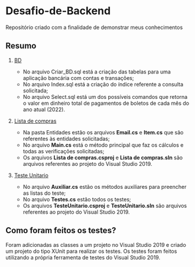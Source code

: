 # Desafio-de-Backend
Repositório criado com a finalidade de demonstrar meus conhecimentos

## Resumo

01. [BD](/BD/)  
    - No arquivo Criar_BD.sql está a criação das tabelas para uma aplicação bancária com contas e transações;  
    - No arquivo Index.sql está a criação do índice referente a consulta solicitada;
    - No arquivo Select.sql está um dos possíveis comandos que retorna o valor em dinheiro total de pagamentos de boletos de cada mês do ano atual (2022).

00. [Lista de compras](/Lista%20de%20compras/)
    - Na pasta Entidades estão os arquivos **Email.cs** e **Item.cs** que são referentes às entidades solicitadas;  
    - No arquivo **Main.cs** está o método principal que faz os cálculos e todas as verificações solicitadas;
    - Os arquivos **Lista de compras.csproj** e **Lista de compras.sln** são arquivos referentes ao projeto do Visual Studio 2019.

00. [Teste Unitario](/TesteUnitario/)
    - No arquivo **Auxiliar.cs** estão os métodos auxiliares para preencher as listas do teste;
    - No arquivo **Testes.cs** estão todos os testes;
    - Os arquivos **TesteUnitario.csproj** e **TesteUnitario.sln** são arquivos referentes ao projeto do Visual Studio 2019.

## Como foram feitos os testes?
Foram adicionadas as classes a um projeto no Visual Studio 2019 e criado um projeto do tipo XUnit para realizar os testes.
Os testes foram feitos utilizando a própria ferramenta de testes do Visual Studio 2019.
